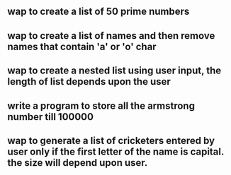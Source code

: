 ## wap to create a list of 50 prime numbers 

## wap to create a list of names and then remove names that contain 'a' or 'o' char

## wap to create a nested list using user input, the length of list depends upon the user

## write a program to store all the armstrong number till 100000

## wap to generate a list of cricketers entered by user only if the first letter of the name is capital. the size will depend upon user.